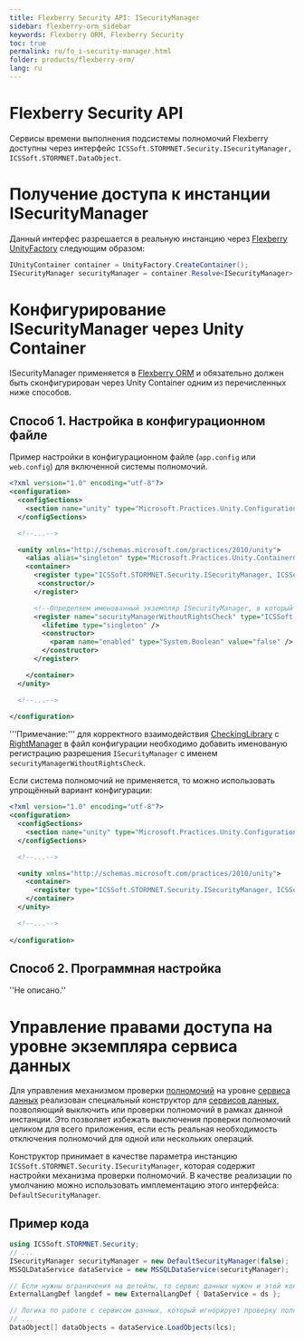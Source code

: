 ```yaml
---
title: Flexberry Security API: ISecurityManager
sidebar: flexberry-orm_sidebar
keywords: Flexberry ORM, Flexberry Security
toc: true
permalink: ru/fo_i-security-manager.html
folder: products/flexberry-orm/
lang: ru
---
```

# Flexberry Security API
Сервисы времени выполнения подсистемы полномочий Flexberry доступны через интерфейс `ICSSoft.STORMNET.Security.ISecurityManager, ICSSoft.STORMNET.DataObject`. 

# Получение доступа к инстанции ISecurityManager
Данный интерфес разрешается в реальную инстанцию через [Flexberry UnityFactory](unity-factory.html) следующим образом:
```cs
IUnityContainer container = UnityFactory.CreateContainer();
ISecurityManager securityManager = container.Resolve<ISecurityManager>();
```
# Конфигурирование ISecurityManager через Unity Container
ISecurityManager применяется в [Flexberry ORM](flexberry-o-r-m.html) и обязательно должен быть сконфигурирован через Unity Container одним из перечисленных ниже способов.

## Способ 1. Настройка в конфигурационном файле

Пример настройки в конфигурационном файле (`app.config` или `web.config`) для включенной системы полномочий.
```xml
<?xml version="1.0" encoding="utf-8"?>
<configuration>
  <configSections>
    <section name="unity" type="Microsoft.Practices.Unity.Configuration.UnityConfigurationSection, Microsoft.Practices.Unity.Configuration"/>
  </configSections>

  <!--...-->

  <unity xmlns="http://schemas.microsoft.com/practices/2010/unity">
    <alias alias="singleton" type="Microsoft.Practices.Unity.ContainerControlledLifetimeManager, Microsoft.Practices.Unity" />
    <container>
      <register type="ICSSoft.STORMNET.Security.ISecurityManager, ICSSoft.STORMNET.DataObject" mapTo="ICSSoft.STORMNET.Security.DefaultSecurityManager, ICSSoft.STORMNET.RightManager">
       <constructor/>
      </register>

      <!--Определяем именованный экземпляр ISecurityManager, в который записывается "new DefaultSecurityManager(false)".-->
      <register name="securityManagerWithoutRightsCheck" type="ICSSoft.STORMNET.Security.ISecurityManager, ICSSoft.STORMNET.DataObject" mapTo="ICSSoft.STORMNET.Security.DefaultSecurityManager, ICSSoft.STORMNET.RightManager">
        <lifetime type="singleton" />
        <constructor>
          <param name="enabled" type="System.Boolean" value="false" />
        </constructor>
      </register>

    </container>
  </unity>

  <!--...-->
	
</configuration>
```
'''Примечание:''' для корректного взаимодействия [CheckingLibrary](flexberry-security-legacy-services.html) с [RightManager](right-manager.html) в файл конфигурации необходимо добавить именованую регистрацию разрешения `ISecurityManager` с именем `securityManagerWithoutRightsCheck`.


Если система полномочий не применяется, то можно использовать упрощённый вариант конфигурации:
```xml
<?xml version="1.0" encoding="utf-8"?>
<configuration>
  <configSections>
    <section name="unity" type="Microsoft.Practices.Unity.Configuration.UnityConfigurationSection, Microsoft.Practices.Unity.Configuration"/>
  </configSections>

  <!--...-->

  <unity xmlns="http://schemas.microsoft.com/practices/2010/unity">
    <container>
      <register type="ICSSoft.STORMNET.Security.ISecurityManager, ICSSoft.STORMNET.DataObject" mapTo="ICSSoft.STORMNET.Security.EmptySecurityManager, ICSSoft.STORMNET.DataObject" />
    </container>
  </unity>

  <!--...-->
	
</configuration>
```

## Способ 2. Программная настройка
''Не описано.''

# Управление правами доступа на уровне экземпляра сервиса данных
Для управления механизмом проверки [полномочий](right-manager-module.html) на уровне [сервиса данных](data-service.html) реализован специальный конструктор для [сервисов данных](data-service.html), позволяющий выключить или проверки полномочий в рамках данной инстанции. Это позволяет избежать выключения проверки полномочий целиком для всего приложения, если есть реальная необходимость отключения полномочий для одной или нескольких операций.

Конструктор принимает в качестве параметра инстанцию `ICSSoft.STORMNET.Security.ISecurityManager`, которая содержит настройки механизма проверки полномочий. В качестве реализации по умолчанию можно использовать имплементацию этого интерфейса: `DefaultSecurityManager`.

## Пример кода
```cs
using ICSSoft.STORMNET.Security;
// ...
ISecurityManager securityManager = new DefaultSecurityManager(false);
MSSQLDataService dataService = new MSSQLDataService(securityManager);

// Если нужны ограничения на детейлы, то сервис данных нужен и этой конструкции.
ExternalLangDef langdef = new ExternalLangDef { DataService = ds };

// Логика по работе с сервисом данных, который игнорирует проверку полномочий. 
// ...
DataObject[] dataObjects = dataService.LoadObjects(lcs);

```

